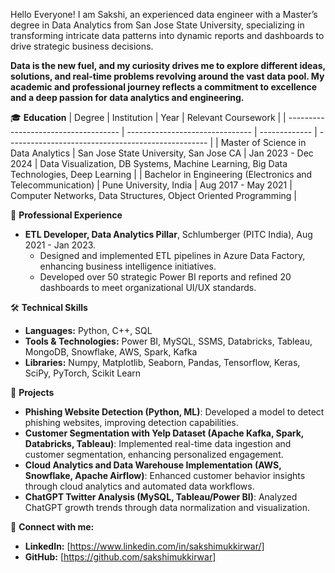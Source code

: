 Hello Everyone! I am Sakshi, an experienced data engineer with a Master’s degree in Data Analytics from San Jose State University, specializing in transforming intricate data patterns into dynamic reports and dashboards to drive strategic business decisions.

**Data is the new fuel, and my curiosity drives me to explore different ideas, solutions, and real-time problems revolving around the vast data pool. My academic and professional journey reflects a commitment to excellence and a deep passion for data analytics and engineering.**

🎓 **Education**
| Degree                               | Institution                     | Year          | Relevant Coursework                                |
| ------------------------------------ | ------------------------------- | ------------- | -------------------------------------------------- |
| Master of Science in Data Analytics  | San Jose State University, San Jose CA | Jan 2023 - Dec 2024 | Data Visualization, DB Systems, Machine Learning, Big Data Technologies, Deep Learning |
| Bachelor in Engineering (Electronics and Telecommunication) | Pune University, India | Aug 2017 - May 2021 | Computer Networks, Data Structures, Object Oriented Programming |

💼 **Professional Experience**
- **ETL Developer, Data Analytics Pillar**, Schlumberger (PITC India), Aug 2021 - Jan 2023.
  - Designed and implemented ETL pipelines in Azure Data Factory, enhancing business intelligence initiatives.
  - Developed over 50 strategic Power BI reports and refined 20 dashboards to meet organizational UI/UX standards.

🛠 **Technical Skills**
- **Languages:** Python, C++, SQL
- **Tools & Technologies:** Power BI, MySQL, SSMS, Databricks, Tableau, MongoDB, Snowflake, AWS, Spark, Kafka
- **Libraries:** Numpy, Matplotlib, Seaborn, Pandas, Tensorflow, Keras, SciPy, PyTorch, Scikit Learn

🚀 **Projects**
- **Phishing Website Detection (Python, ML)**: Developed a model to detect phishing websites, improving detection capabilities.
- **Customer Segmentation with Yelp Dataset (Apache Kafka, Spark, Databricks, Tableau)**: Implemented real-time data ingestion and customer segmentation, enhancing personalized engagement.
- **Cloud Analytics and Data Warehouse Implementation (AWS, Snowflake, Apache Airflow)**: Enhanced customer behavior insights through cloud analytics and automated data workflows.
- **ChatGPT Twitter Analysis (MySQL, Tableau/Power BI)**: Analyzed ChatGPT growth trends through data normalization and visualization.

🔗 **Connect with me:**
- **LinkedIn:** [https://www.linkedin.com/in/sakshimukkirwar/]
- **GitHub:** [https://github.com/sakshimukkirwar]
